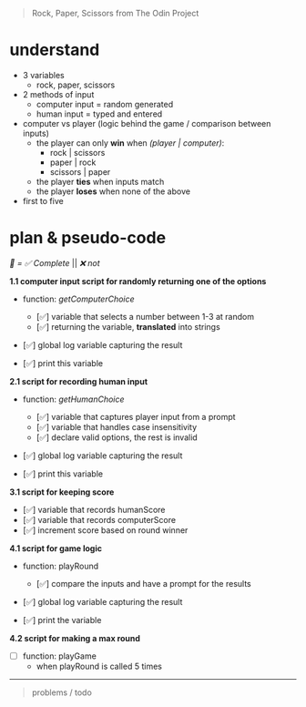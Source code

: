 > Rock, Paper, Scissors from The Odin Project

# understand 
- 3 variables
    - rock, paper, scissors
- 2 methods of input
    - computer input = random generated
    - human input = typed and entered
- computer vs player (logic behind the game / comparison between inputs)
    - the player can only **win** when *(player | computer)*:
        - rock | scissors
        - paper | rock
        - scissors | paper
    - the player **ties** when inputs match
    - the player **loses** when none of the above 
- first to five

# plan & pseudo-code
*🔑 = ✅ Complete* || *❌ not*

**1.1 computer input script for randomly returning one of the options**

- function: *getComputerChoice*

    - [✅] variable that selects a number between 1-3 at random
    - [✅] returning the variable, **translated** into strings

- [✅] global log variable capturing the result
- [✅] print this variable 

**2.1 script for recording human input**

- function: *getHumanChoice*
    - [✅] variable that captures player input from a prompt
    - [✅] variable that handles case insensitivity
    - [✅] declare valid options, the rest is invalid

- [✅] global log variable capturing the result
- [✅] print this variable

**3.1 script for keeping score**

- [✅] variable that records humanScore
- [✅] variable that records computerScore
- [✅] increment score based on round winner

**4.1 script for game logic**

- function: playRound

    - [✅] compare the inputs and have a prompt for the results

- [✅] global log variable capturing the result
- [✅] print the variable

**4.2 script for making a max round**

- [ ] function: playGame
    - when playRound is called 5 times

---
> problems / todo